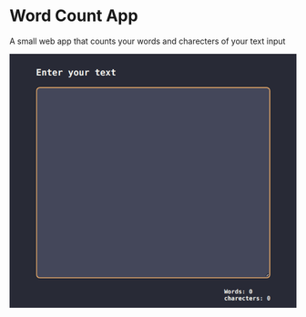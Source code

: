 # Word Count App

A small web app that counts your words and charecters of your text input

![screenshot](./screenshot.png)